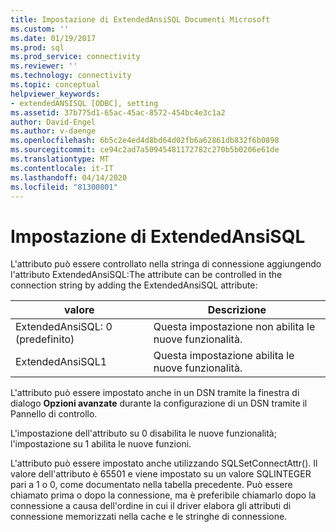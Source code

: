 ```yaml
---
title: Impostazione di ExtendedAnsiSQL Documenti Microsoft
ms.custom: ''
ms.date: 01/19/2017
ms.prod: sql
ms.prod_service: connectivity
ms.reviewer: ''
ms.technology: connectivity
ms.topic: conceptual
helpviewer_keywords:
- extendedANSISQL [ODBC], setting
ms.assetid: 37b775d1-65ac-45ac-8572-454bc4e3c1a2
author: David-Engel
ms.author: v-daenge
ms.openlocfilehash: 6b5c2e4ed4d8bd64d02fb6a62861db832f6b0898
ms.sourcegitcommit: ce94c2ad7a50945481172782c270b5b0206e61de
ms.translationtype: MT
ms.contentlocale: it-IT
ms.lasthandoff: 04/14/2020
ms.locfileid: "81300801"
---
```

# <a name="setting-extendedansisql"></a>Impostazione di ExtendedAnsiSQL
L'attributo può essere controllato nella stringa di connessione aggiungendo l'attributo ExtendedAnsiSQL:The attribute can be controlled in the connection string by adding the ExtendedAnsiSQL attribute:  
  
|valore|Descrizione|  
|-----------|-----------------|  
|ExtendedAnsiSQL: 0 (predefinito)|Questa impostazione non abilita le nuove funzionalità.|  
|ExtendedAnsiSQL1|Questa impostazione abilita le nuove funzionalità.|  
  
 L'attributo può essere impostato anche in un DSN tramite la finestra di dialogo **Opzioni avanzate** durante la configurazione di un DSN tramite il Pannello di controllo.  
  
 L'impostazione dell'attributo su 0 disabilita le nuove funzionalità; l'impostazione su 1 abilita le nuove funzioni.  
  
 L'attributo può essere impostato anche utilizzando SQLSetConnectAttr(). Il valore dell'attributo è 65501 e viene impostato su un valore SQLINTEGER pari a 1 o 0, come documentato nella tabella precedente. Può essere chiamato prima o dopo la connessione, ma è preferibile chiamarlo dopo la connessione a causa dell'ordine in cui il driver elabora gli attributi di connessione memorizzati nella cache e le stringhe di connessione.
